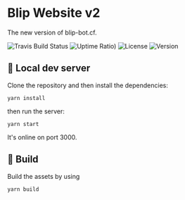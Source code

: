 # Blip Website v2

The new version of blip-bot.cf.

![Travis Build Status](https://img.shields.io/travis/com/sinmineryt/blipsite2/main?style=for-the-badge)
![Uptime Ratio)](https://img.shields.io/uptimerobot/ratio/7/m787324316-cac29cc980aece5888e9f786?style=for-the-badge)
![License](https://img.shields.io/github/license/sinmineryt/blipsite2?color=blue&style=for-the-badge)
![Version](https://img.shields.io/github/package-json/v/sinmineryt/blipsite2?style=for-the-badge&xd=xd)

## 🧪 Local dev server

Clone the repository and then install the dependencies:

```
yarn install
```

then run the server:

```
yarn start
```

It's online on port 3000.

## 🔨 Build

Build the assets by using

```
yarn build
```
